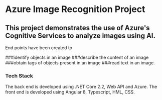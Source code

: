 # Azure Image Recognition Project

## This project demonstrates the use of Azure's Cognitive Services to analyze images using AI.

End points have been created to 

###identify objects in an image 
###describe the content of an image 
###obtain tags of objects present in an image 
###read text in an image.


### Tech Stack
The back end is developed using .NET Core 2.2, Web API and Azure. The front end is developed using Angular 8, Typescript, HML, CSS.
